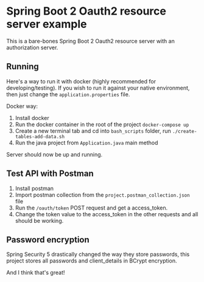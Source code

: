 # Spring Boot 2 Oauth2 resource server example

This is a bare-bones Spring Boot 2 Oauth2 resource server with an authorization server.

## Running

Here's a way to run it with docker (highly recommended for developing/testing).
If you wish to run it against your native environment, then just change the `application.properties` file.

Docker way:
1. Install docker
2. Run the docker container in the root of the project `docker-compose up`
3. Create a new terminal tab and cd into `bash_scripts` folder, run `./create-tables-add-data.sh`
4. Run the java project from `Application.java` main method

Server should now be up and running.

## Test API with Postman

1. Install postman
2. Import postman collection from the `project.postman_collection.json` file
3. Run the `/oauth/token` POST request and get a access_token.
4. Change the token value to the access_token in the other requests and all should be working.

## Password encryption

Spring Security 5 drastically changed the way they store passwords,
this project stores all passwords and client_details in BCrypt encryption.

And I think that's great!